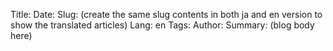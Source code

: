 Title: 
Date: 
Slug: (create the same slug contents in both ja and en version to show the translated articles)
Lang: en
Tags: 
Author: 
Summary:
(blog body here)